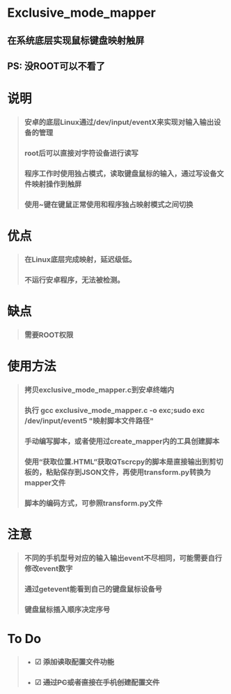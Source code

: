 # Exclusive_mode_mapper
## 在系统底层实现鼠标键盘映射触屏
## PS: 没ROOT可以不看了
# 说明
> ### 安卓的底层Linux通过/dev/input/eventX来实现对输入输出设备的管理
> ### root后可以直接对字符设备进行读写
> ### 程序工作时使用独占模式，读取键盘鼠标的输入，通过写设备文件映射操作到触屏
> ### 使用~键在键鼠正常使用和程序独占映射模式之间切换 
# 优点
> ### 在Linux底层完成映射，延迟级低。
> ### 不运行安卓程序，无法被检测。
# 缺点
> ### 需要ROOT权限
# 使用方法
> ### 拷贝exclusive_mode_mapper.c到安卓终端内
> ### 执行 gcc exclusive_mode_mapper.c -o exc;sudo exc /dev/input/event5 "映射脚本文件路径"
> ### 手动编写脚本，或者使用过create_mapper内的工具创建脚本
> ### 使用“获取位置.HTML”获取QTscrcpy的脚本是直接输出到剪切板的，粘贴保存到JSON文件，再使用transform.py转换为mapper文件
> ### 脚本的编码方式，可参照transform.py文件
# 注意
> ### 不同的手机型号对应的输入输出event不尽相同，可能需要自行修改event数字
> ### 通过getevent能看到自己的键盘鼠标设备号
> ### 键盘鼠标插入顺序决定序号
# To Do
> * ### ☑ ~~添加读取配置文件功能~~
> * ### ☑ ~~通过PC或者直接在手机创建配置文件~~ 
